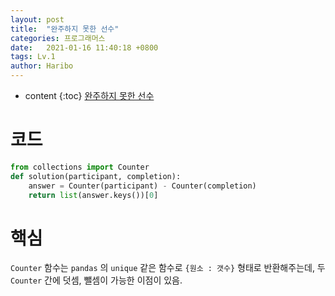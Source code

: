 ```yaml
---
layout: post
title:  "완주하지 못한 선수"
categories: 프로그래머스
date:   2021-01-16 11:40:18 +0800
tags: Lv.1
author: Haribo
---
```


* content
{:toc}
[완주하지 못한 선수](https://school.programmers.co.kr/learn/courses/30/lessons/42576)

# 코드

```python
from collections import Counter
def solution(participant, completion):
    answer = Counter(participant) - Counter(completion)
    return list(answer.keys())[0]
```



# 핵심

`Counter` 함수는 `pandas` 의 `unique` 같은 함수로  `{원소 : 갯수}` 형태로 반환해주는데, 두 `Counter` 간에 덧셈, 뺄셈이 가능한 이점이 있음.
